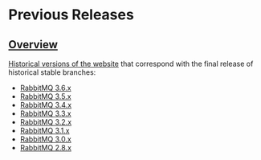 <!--
Copyright (c) 2007-2023 Broadcom. All Rights Reserved. The term “Broadcom” refers to Broadcom Inc. and/or its subsidiaries.

All rights reserved. This program and the accompanying materials
are made available under the terms of the under the Apache License,
Version 2.0 (the "License”); you may not use this file except in compliance
with the License. You may obtain a copy of the License at

https://www.apache.org/licenses/LICENSE-2.0

Unless required by applicable law or agreed to in writing, software
distributed under the License is distributed on an "AS IS" BASIS,
WITHOUT WARRANTIES OR CONDITIONS OF ANY KIND, either express or implied.
See the License for the specific language governing permissions and
limitations under the License.
-->

# Previous Releases

## <a id="overview" class="anchor" href="#overview">Overview</a>

[Historical versions of the website](http://previous.rabbitmq.com) that correspond with the final release of historical stable branches:

 * [RabbitMQ 3.6.x](http://previous.rabbitmq.com/v3_6_x/documentation.html)
 * [RabbitMQ 3.5.x](http://previous.rabbitmq.com/v3_5_7/documentation.html)
 * [RabbitMQ 3.4.x](http://previous.rabbitmq.com/v3_4_x/documentation.html)
 * [RabbitMQ 3.3.x](http://previous.rabbitmq.com/v3_3_x/documentation.html)
 * [RabbitMQ 3.2.x](http://previous.rabbitmq.com/v3_2_x/documentation.html)
 * [RabbitMQ 3.1.x](http://previous.rabbitmq.com/v3_1_x/documentation.html)
 * [RabbitMQ 3.0.x](http://previous.rabbitmq.com/v3_0_x/documentation.html)
 * [RabbitMQ 2.8.x](http://previous.rabbitmq.com/v2_8_x/documentation.html)
